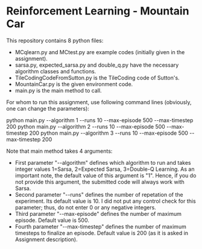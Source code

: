 # Reinforcement Learning - Mountain Car

This repository contains 8 python files:

- MCqlearn.py and MCtest.py are example codes (initially given in the assignment). 
- sarsa.py, expected_sarsa.py and double_q.py have the necessary algorithm classes and functions.
- TileCodingCodeFromSutton.py is the TileCoding code of Sutton's.
- MountainCar.py is the given environment code.
- main.py is the main method to call.

For whom to run this assignment, use following command lines (obviously, one can change the parameters):

python main.py --algorithm 1 --runs 10 --max-episode 500 --max-timestep 200
python main.py --algorithm 2 --runs 10 --max-episode 500 --max-timestep 200
python main.py --algorithm 3 --runs 10 --max-episode 500 --max-timestep 200

Note that main method takes 4 arguments:

- First parameter "--algorithm" defines which algorithm to run and takes integer values 1=Sarsa, 2=Expected Sarsa, 3=Double-Q Learning. As an important note, the default value of this argument is "1". Hence, if you do not provide this argument, the submitted code will always work with Sarsa.
- Second parameter "--runs" defines the number of repetation of the experiment. Its default value is 10. I did not put any control check for this parameter; thus, do not enter 0 or any negative integers. 
- Third parameter "--max-episode" defines the number of maximum episode. Default value is 500.
- Fourth parameter "--max-timestep" defines the number of maximum timesteps to finalize an episode. Default value is 200 (as it is asked in Assignment description).

